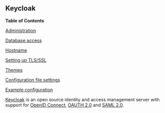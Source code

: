## Keycloak

**Table of Contents**

[Administration](#module-services-keycloak-admin)

[Database access](#module-services-keycloak-database)

[Hostname](#module-services-keycloak-hostname)

[Setting up TLS/SSL](#module-services-keycloak-tls)

[Themes](#module-services-keycloak-themes)

[Configuration file settings](#module-services-keycloak-settings)

[Example configuration](#module-services-keycloak-example-config)

[Keycloak](https://www.keycloak.org/) is an open source identity and access management server with support for [OpenID Connect](https://openid.net/connect/), [OAUTH 2.0](https://oauth.net/2/) and [SAML 2.0](https://en.wikipedia.org/wiki/SAML_2.0).
